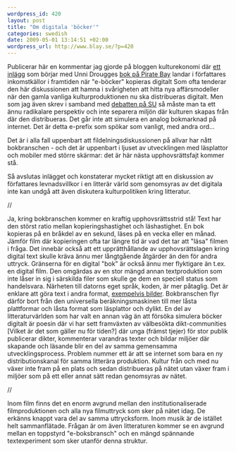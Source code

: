 ```yaml
--- 
wordpress_id: 420 
layout: post
title: "Om digitala 'böcker'" 
categories: swedish 
date: 2009-05-01 13:14:51 +02:00 
wordpress_url: http://www.blay.se/?p=420 
---
```


Publicerar här en kommentar jag gjorde på bloggen kulturekonomi där [ett inlägg](http://kulturekonomi.se/2009/04/24/exklusivt-for-pirate-bay/) som börjar med Unni Drougges [bok på Pirate Bay](http://thepiratebay.org/torrent/4864619/Unni_Drougge_-_Boven_i_Mitt_Drama_Kallas_Karlek_LJUDBOK_TPB001) landar i författares inkomstkällor i framtiden när "e-böcker" kopieras digitalt Som ofta tenderar den här diskussionen att hamna i svårigheten att hitta nya affärsmodeller när den gamla vanliga kulturproduktionen nu ska distribueras digitalt. Men som jag även skrev i samband med [debatten på SU](http://www.blay.se/2009/04/27/om-internetreglering-debatten-pa-stockholms-universitet/) så måste man ta ett ännu radikalare perspektiv och inte separera miljön där kulturen skapas från där den distribueras. Det går inte att simulera en analog bokmarknad på internet. Det är detta e-prefix som spökar som vanligt, med andra ord...

Det är i alla fall uppenbart att fildelningsdiskussionen på allvar har nått bokbranschen - och det är uppenbart i ljuset av utvecklingen med läsplattor och mobiler med större skärmar: det är här nästa upphovsrättsfajt kommer stå.

Så avslutas inlägget och konstaterar mycket riktigt att en diskussion av författares levnadsvillkor i en litterär värld som genomsyras av det digitala inte kan undgå att även diskutera kulturpolitiken kring litteratur. 

//

Ja, kring bokbranschen kommer en kraftig upphovsrättsstrid stå! Text har den störst ratio mellan kopieringshastighet och läshastighet. En bok kopieras på en bråkdel av en sekund, läses på en vecka eller en månad. Jämför film där kopieringen ofta tar längre tid är vad det tar att "läsa" filmen i fråga. Det innebär också att ett upprätthållande av upphovsrättslagen kring digital text skulle kräva ännu mer långtgående åtgärder än den för andra uttryck. Gränserna för en digital "bok" är också ännu mer flyktigare än t.ex. en digital film. Den omgärdas av en stor mängd annan textproduktion som inte låser in sig i särskilda filer som skulle ge dem en speciell status som handelsvara. Närheten till datorns eget språk, koden, är mer påtaglig. Det är enklare att göra text i andra format, [exempelvis bilder](http://copyriot.blogspot.com/2005/02/textzcom-archiveorg-och-den-omjliga.html). Bokbranschen flyr därför bort från den universella beräkningsmaskinen till mer låsta plattformar och låsta format som läsplattor och dylikt. En del av litteraturvärlden som har valt en annan väg än att försöka simulera böcker digitalt är poesin där vi har sett framväxten av välbesökta dikt-communities [Vilket är det som gäller nu för tiden?] där unga (främst tjejer) för stor publik publicerar dikter, kommenterar varandras texter och bildar miljöer där skapande och läsande blir en del av samma gemensamma utvecklingsprocess. Problem nummer ett är att se internet som bara en ny distributionskanal för samma litterära produktion. Kultur från och med nu växer inte fram på en plats och sedan distribueras på nätet utan växer fram i miljöer som på ett eller annat sätt redan genomsyras av nätet. 

//

Inom film finns det en enorm avgrund mellan den institutionaliserade filmproduktionen och alla nya filmuttryck som sker på nätet idag. De erkänns knappt vara del av samma uttrycksform. Inom musik är de istället helt sammanflätade. Frågan är om även litteraturen kommer se en avgrund mellan en toppstyrd "e-boksbransch" och en mängd spännande textexperiment som sker utanför denna struktur. 